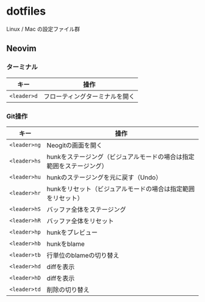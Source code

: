 # dotfiles

Linux / Mac の設定ファイル群

## Neovim

### ターミナル

|キー|操作|
|---|---|
|`<leader>d`|フローティングターミナルを開く|

### Git操作

|キー|操作|
|---|---|
|`<leader>ng`|Neogitの画面を開く|
|`<leader>hs`|hunkをステージング（ビジュアルモードの場合は指定範囲をステージング）|
|`<leader>hu`|hunkのステージングを元に戻す（Undo）|
|`<leader>hr`|hunkをリセット（ビジュアルモードの場合は指定範囲をリセット）|
|`<leader>hS`|バッファ全体をステージング|
|`<leader>hR`|バッファ全体をリセット|
|`<leader>hp`|hunkをプレビュー|
|`<leader>hb`|hunkをblame|
|`<leader>tb`|行単位のblameの切り替え|
|`<leader>hd`|diffを表示|
|`<leader>hD`|diffを表示|
|`<leader>td`|削除の切り替え|
